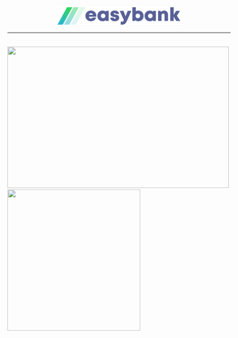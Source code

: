 <div align="center">
    <img src="./readme_media/logo.svg">
</div>

<hr />

<br >

<div>
    <img src="./readme_media/lading_page.gif" height="320" width="500"/>
    <img src="./readme_media/mobile_page.gif" height="320" width="300"/>
</div>


